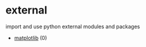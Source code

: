 # external
import and use python external modules and packages

+ [matplotlib](matplotlib/README.md) (0)